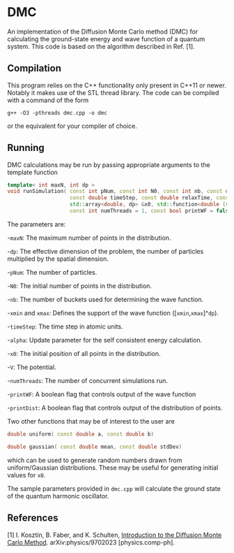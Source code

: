 # DMC
An implementation of the Diffusion Monte Carlo method (DMC) for calculating the ground-state energy and
wave function of a quantum system. This code is based on the algorithm described in Ref. [1].

## Compilation

This program relies on the C++ functionality only present in C++11 or newer. Notably it makes use of
the STL thread library. The code can be compiled with a command of the form
```
g++ -O3 -pthreads dmc.cpp -o dmc
```
or the equivalent for your compiler of choice.

## Running

DMC calculations may be run by passing appropriate arguments to the template function
```c++
template< int maxN, int dp >
void runSimulation( const int pNum, const int N0, const int nb, const double xmin, const double xmax,
                    const double timeStep, const double relaxTime, const double alpha,
                    std::array<double, dp> &x0, std::function<double (std::array<double, dp> &)> &V,
                    const int numThreads = 1, const bool printWF = false, const bool printDist = false )
```
The parameters are:

-`maxN`: The maximum number of points in the distribution.

-`dp`: The effective dimension of the problem, the number of particles multiplied by the spatial
dimension.

-`pNum`: The number of particles.

-`N0`: The initial number of points in the distribution.

-`nb`: The number of buckets used for determining the wave function.

-`xmin` and `xmax`: Defines the support of the wave function \([`xmin`,`xmax`]^`dp`\).

-`timeStep`: The time step in atomic units.

-`alpha`: Update parameter for the self consistent energy calculation.

-`x0`: The initial position of all points in the distribution.

-`V`: The potential.

-`numThreads`: The number of concurrent simulations run.

-`printWF`: A boolean flag that controls output of the wave function

-`printDist`: A boolean flag that controls output of the distribution of points.

Two other functions that may be of interest to the user are
```c++
double uniform( const double a, const double b)
```
```c++
double gaussian( const double mean, const double stdDev)
```
which can be used to generate random numbers drawn from uniform/Gaussian distributions. These may be
useful for generating initial values for `x0`.

The sample parameters provided in `dmc.cpp` will calculate the ground state of the quantum harmonic
oscillator.

## References
[1] I. Kosztin, B. Faber, and K. Schulten, [Introduction to the Diffusion Monte Carlo
Method](https://arxiv.org/abs/physics/9702023). arXiv:physics/9702023 [physics.comp-ph].

